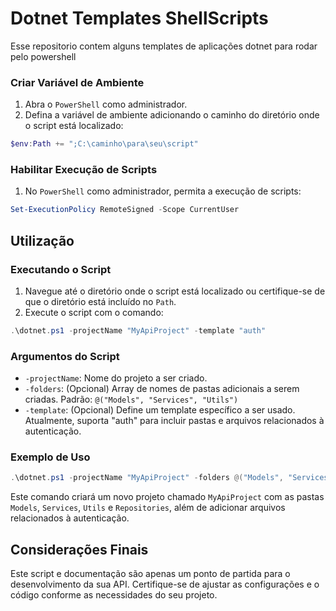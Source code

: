 # Dotnet Templates ShellScripts
Esse repositorio contem alguns templates de aplicações dotnet para rodar pelo powershell

### Criar Variável de Ambiente

1. Abra o `PowerShell` como administrador.
2. Defina a variável de ambiente adicionando o caminho do diretório onde o script está localizado:

```powershell
$env:Path += ";C:\caminho\para\seu\script"
```

### Habilitar Execução de Scripts

1. No `PowerShell` como administrador, permita a execução de scripts:

```powershell
Set-ExecutionPolicy RemoteSigned -Scope CurrentUser
```

## Utilização

### Executando o Script

1. Navegue até o diretório onde o script está localizado ou certifique-se de que o diretório está incluído no `Path`.
2. Execute o script com o comando:

```powershell
.\dotnet.ps1 -projectName "MyApiProject" -template "auth"
```

### Argumentos do Script

- `-projectName`: Nome do projeto a ser criado.
- `-folders`: (Opcional) Array de nomes de pastas adicionais a serem criadas. Padrão: `@("Models", "Services", "Utils")`
- `-template`: (Opcional) Define um template específico a ser usado. Atualmente, suporta "auth" para incluir pastas e arquivos relacionados à autenticação.

### Exemplo de Uso

```powershell
.\dotnet.ps1 -projectName "MyApiProject" -folders @("Models", "Services", "Utils", "Repositories") -template "auth"
```

Este comando criará um novo projeto chamado `MyApiProject` com as pastas `Models`, `Services`, `Utils` e `Repositories`, além de adicionar arquivos relacionados à autenticação.


## Considerações Finais

Este script e documentação são apenas um ponto de partida para o desenvolvimento da sua API. Certifique-se de ajustar as configurações e o código conforme as necessidades do seu projeto.
```